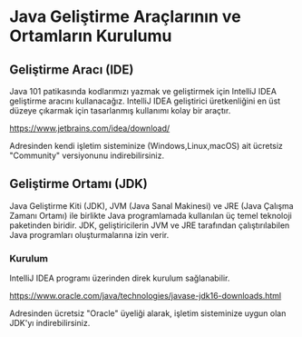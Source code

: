 # Java Geliştirme Araçlarının ve Ortamların Kurulumu

## Geliştirme Aracı (IDE)

Java 101 patikasında kodlarımızı yazmak ve geliştirmek için IntelliJ IDEA geliştirme aracını kullanacağız.  IntelliJ IDEA geliştirici üretkenliğini en üst düzeye çıkarmak için tasarlanmış kullanımı kolay bir araçtır. 

https://www.jetbrains.com/idea/download/

Adresinden kendi işletim sisteminize (Windows,Linux,macOS) ait ücretsiz "Community" versiyonunu indirebilirsiniz. 

## Geliştirme Ortamı (JDK)

Java Geliştirme Kiti (JDK), JVM (Java Sanal Makinesi) ve JRE (Java Çalışma Zamanı Ortamı) ile birlikte Java programlamada kullanılan üç temel teknoloji paketinden biridir. JDK, geliştiricilerin JVM ve JRE tarafından çalıştırılabilen Java programları oluşturmalarına izin verir.

### Kurulum

IntelliJ IDEA programı üzerinden direk kurulum sağlanabilir.  

https://www.oracle.com/java/technologies/javase-jdk16-downloads.html

Adresinden ücretsiz "Oracle" üyeliği alarak, işletim sisteminize uygun olan JDK'yı indirebilirsiniz.